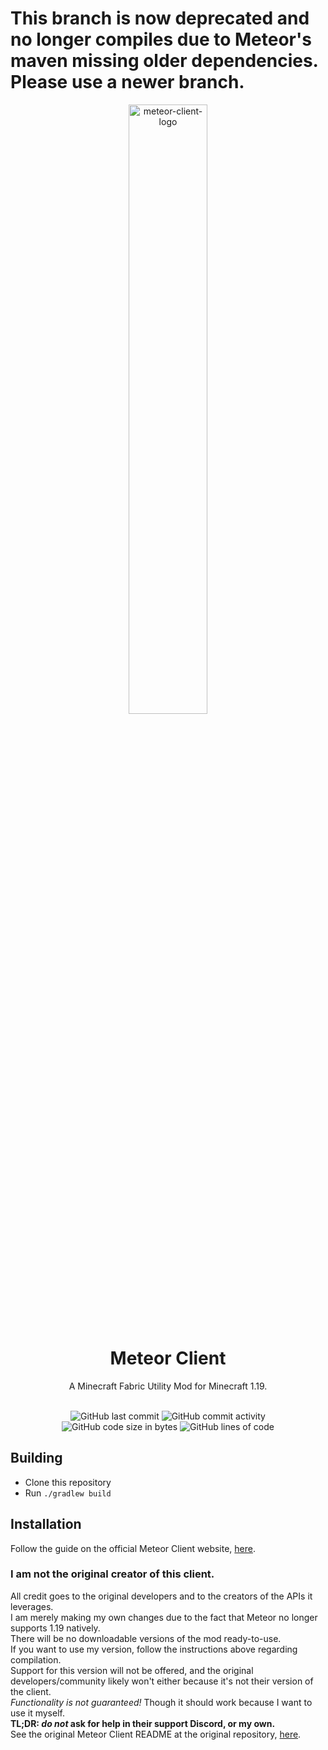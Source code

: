 
# This branch is now deprecated and no longer compiles due to Meteor's maven missing older dependencies. Please use a newer branch.

<p align="center">
<img src="https://meteorclient.com/icon.png" alt="meteor-client-logo" width="50%"/>
</p>

<h1 align="center">Meteor Client</h1>

<p align="center">A Minecraft Fabric Utility Mod for Minecraft 1.19.</p>

<div align="center">
    <br>
    <img src="https://img.shields.io/github/last-commit/GreemDev/meteor" alt="GitHub last commit"/>
    <img src="https://img.shields.io/github/commit-activity/w/GreemDev/meteor" alt="GitHub commit activity"/>
    <br>
    <img src="https://img.shields.io/github/languages/code-size/GreemDev/meteor" alt="GitHub code size in bytes"/>
    <img src="https://tokei.rs/b1/github/GreemDev/meteor" alt="GitHub lines of code"/>
</div>

## Building
- Clone this repository
- Run `./gradlew build`

## Installation
Follow the guide on the official Meteor Client website, [here](https://meteorclient.com/installation).

### I am not the original creator of this client.
All credit goes to the original developers and to the creators of the APIs it leverages.<br>
I am merely making my own changes due to the fact that Meteor no longer supports 1.19 natively.<br>
There will be no downloadable versions of the mod ready-to-use.<br>
If you want to use my version, follow the instructions above regarding compilation.<br> 
Support for this version will not be offered, and the original developers/community likely won't either because it's not their version of the client.<br>
*Functionality is not guaranteed!* Though it should work because I want to use it myself.<br>
**TL;DR: *do not* ask for help in their support Discord, or my own.**<br>
See the original Meteor Client README at the original repository, [here](https://github.com/MeteorDevelopment/meteor-client).
